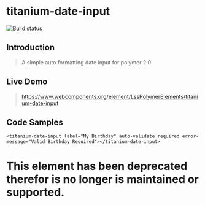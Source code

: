 # titanium-date-input

[![Build status](https://ci.appveyor.com/api/projects/status/vj7rfcqaqwcmint7/branch/master?svg=true)](https://ci.appveyor.com/project/aarondrabeck/titanium-date-input/branch/master)

## Introduction

> A simple auto formatting date input for polymer 2.0

## Live Demo

> https://www.webcomponents.org/element/LssPolymerElements/titanium-date-input

## Code Samples

> 
```
<titanium-date-input label="My Birthday" auto-validate required error-message="Valid Birthday Required"></titanium-date-input>
```

# This element has been deprecated therefor is no longer is maintained or supported. 
